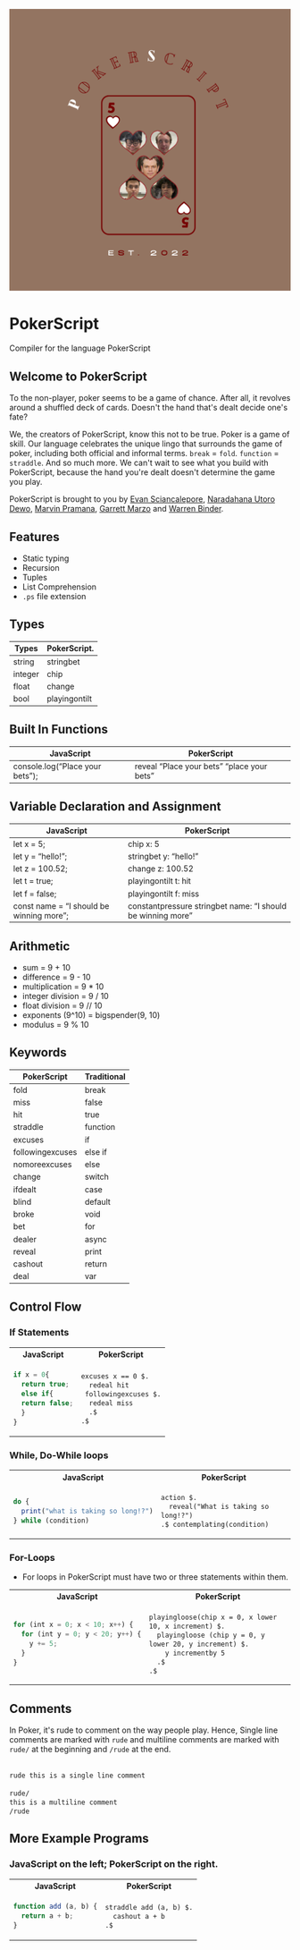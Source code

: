![logo](docs/PSlogo.png)

# PokerScript

Compiler for the language PokerScript

## Welcome to PokerScript

To the non-player, poker seems to be a game of chance. After all, it revolves around a shuffled deck of cards. Doesn't the hand that's dealt
decide one's fate?

We, the creators of PokerScript, know this not to be true. Poker is a game of skill. Our language celebrates the unique
lingo that surrounds the game of poker, including both official and informal terms. `break` = `fold`. `function` = `straddle`. And so much more. We can't wait to see what you build with PokerScript, because the hand you're dealt doesn't determine the game you play.

PokerScript is brought to you by [Evan Sciancalepore](https://github.com/evanscianc "Evan's Github"),
[Naradahana Utoro Dewo](https://github.com/naratheman "Nara's Github"), [Marvin Pramana](https://github.com/mpramana "Marvin's Github"), [Garrett Marzo](https://github.com/gmarzo "Garrett's Github") and [Warren Binder](https://github.com/wbinder1 "Warren's Github").

## Features

- Static typing
- Recursion
- Tuples
- List Comprehension
- `.ps` file extension

## Types

| Types      | PokerScript.     |
| ---------- | ---------------- |
| string     | stringbet        |
| integer    | chip             |
| float      | change           |
| bool       | playingontilt    |

## Built In Functions

| JavaScript                      | PokerScript                                |
| ------------------------------- | ------------------------------------------ |
| console.log(“Place your bets”); | reveal “Place your bets” “place your bets” |

## Variable Declaration and Assignment

| JavaScript                               | PokerScript                                                 |
| ---------------------------------------- | -------------------------------------------------           |
| let x = 5;                               | chip x: 5                                                   |
| let y = “hello!”;                        | stringbet y: “hello!”                                       |
| let z = 100.52;                          | change z: 100.52                                            |
| let t = true;                            | playingontilt t: hit                                        |
| let f = false;                           | playingontilt f: miss                                       |
| const name = “I should be winning more”; | constantpressure stringbet name: “I should be winning more” |

## Arithmetic

- sum = 9 + 10
- difference = 9 - 10
- multiplication = 9 \* 10
- integer division = 9 / 10
- float division = 9 // 10
- exponents (9^10) = bigspender(9, 10)
- modulus = 9 % 10

## Keywords

| PokerScript      | Traditional |
| ---------------- | ----------- |
| fold             | break       |
| miss             | false       |
| hit              | true        |
| straddle         | function    |
| excuses          | if          |
| followingexcuses | else if     |
| nomoreexcuses    | else        |
| change           | switch      |
| ifdealt          | case        |
| blind            | default     |
| broke            | void        |
| bet              | for         |
| dealer           | async       |
| reveal           | print       |
| cashout          | return      |
| deal             | var         |

## Control Flow

### If Statements

<table>
<tr> <th>JavaScript</th><th>PokerScript</th><tr>
</tr>

<td>

```javascript
if x = 0{
  return true;
  else if{
  return false;
  }
}
```

</td>

<td>

```
excuses x == 0 $.
  redeal hit
 followingexcuses $.
  redeal miss
  .$
.$
```

</td>
</table>

### While, Do-While loops

<table>
<tr> <th>JavaScript</th><th>PokerScript</th><tr>
</tr>

<td>

```javascript
do {
  print("what is taking so long!?")
} while (condition)
```

</td>

<td>

```
action $.
  reveal("What is taking so long!?")
.$ contemplating(condition)
```

</td>
</table>

### For-Loops

- For loops in PokerScript must have two or three statements within them.

<table>
<tr> <th>JavaScript</th><th>PokerScript</th><tr>
</tr>

<td>

```javascript
for (int x = 0; x < 10; x++) {
  for (int y = 0; y < 20; y++) {
    y += 5;
  }
}
```

</td>

<td>

```
playingloose(chip x = 0, x lower 10, x increment) $.
  playingloose (chip y = 0, y lower 20, y increment) $.
    y incrementby 5
  .$
.$
```

</td>
</table>

## Comments

In Poker, it's rude to comment on the way people play. Hence,
Single line comments are marked with `rude` and multiline comments are marked with `rude/` at the beginning and `/rude` at the end.

```

rude this is a single line comment

rude/
this is a multiline comment
/rude

```

## More Example Programs

### **JavaScript** on the left; **PokerScript** on the right.


<table>
<tr> <th>JavaScript</th><th>PokerScript</th><tr>
</tr>

<td>

```javascript
function add (a, b) {
  return a + b;
}
```

</td>

<td>

```
straddle add (a, b) $.
  cashout a + b
.$
```

</td>
</table>
